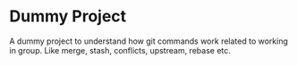 # Dummy Project

A dummy project to understand how git commands work related to working in group.
Like merge, stash, conflicts, upstream, rebase etc.
